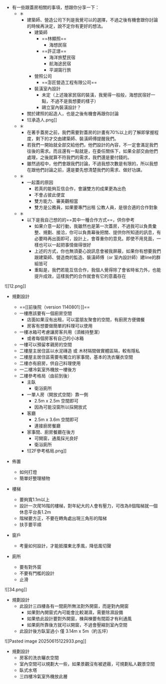 
- 有一些跟蓋房相關的事項，想跟你分享一下：
	- ＊ 
		- 建築師、營造公司下列是我覺可以的選擇，不過之後有機會跟你討論的時候再決定，說不定你有更好的想法。
			- 建築師
				- ==林顯照==
					- 海想民宿
				- ==許正璟==
					- 海洋旅墅民宿
					- 航海途民宿
					- 平湖窩行旅
			- 營照公司
				- ==澎匠營造工程有限公司==
			- 裝潢室內設計
				- 未定（上述幾家民宿的裝潢，我覺得一般般，海想民宿好一點，不過不是我想要的樣子）
				- 鷗立室內裝潢設計？
		- 關於建照的起造人，也是之後有機會再跟你討論
		- ![[承造人.png]]
	- ＊ 
		- 在著手蓋房之前，我們需要對蓋房的計畫有70%以上的了解即掌握程度，剩下的才交由建築師、裝潢師傅提醒我們。
		- 若我們一開始就全部交給他們，他們設計的內容，不一定會滿足我們往後的需求。而且還有一點就是，在委任關係下，如果全部交由他們處理，之後就算不符我們的需求，我們還是要付錢的。
		- 雖然過程中，他們會跟我們討論，不過我想次數是有限的，所以我想在跟他們討論之前，還是要先想清楚我們的需求、做好功課。
	- ＊
		- 一起蓋的原因
			- 若真的能夠互信合作，會讓雙方的成果更為出色
			- 不會占彼此便宜
			- 雙方能力、審美觀相當
			- 雙方是公務員，如果要專門出租 公教人員，是很合適的合作對象
	- ＊
		- 以下是我自己想的的==其中一種合作方式==，供你參考
			- 如果介意一起行動，我雖然也是第一次蓋房，不過我可以負責彙整、規劃、接洽，你可以負責幕後把關、提供你所知道的訊息，有必要時再出面即可，設計上，會尊重你的意見。即使不用見面，一樣也可以一起把事情做得很好
			- 上述的方式，你也無須憂心說訊息會被我屏蔽，如果你有想要我們跟建築師、營造商的監造、裝潢師傅（or 室內設計師）建line的群組皆可
			- 重點是，我們若能互信合作，我個人覺得除了會省時省力外，也能提升成效，這樣我們的合作就會有它的意義存在

![[12.png]]
- 規劃設計
	- ==[[前後院（version 1140801）]]==
	- 一樓應該要有一個廚房空間
		- 店面如果沒有出租，可以當朋友聚會的空間，有廚房方便備餐
		- 房客有想要做簡單的料理可以使用
	- 一樓冰箱可考慮讓房客共用（須維持整潔）
		- 或者每個房客有自己的小冰箱
	- 一樓可以預留孝親房的空間
	- 二樓屋主居住區以水泥磚造 或 木材隔間做實體區隔，較有隱私
	- 二樓屋主居住區需要有獨立的家事間，基本的洗衣曬衣空間
	- 二樓亦有廚房，供自己料理使用
	- 一二樓冷氣室外機放一樓後方
	- 二樓參考格局（由前到後）
		- 主臥
			- 衛浴廁所
		- 一單人房（開放式空間）靠一側
			- 2.5m x 2.5m 空間即可
			- 因為可能沒窗所以採開放式
		- 客廳
			- 2.5m x 3.6m 空間即可
			- 連接廚房餐廳
		- 家事間、廚房餐廳在後方
			- 可開窗，通風採光良好
			- 衛浴廁所
		- ![[2F參考格局.png]]

- 佈置
	- 如何打燈
	- 簡單好整理植物
- 樓梯
	- 要夠寬1.1m以上
	- 設計一次爬16階的樓梯，對年紀大的人會有壓力，可改為8個階梯就一個休息平台長1.2m
	- 階梯要方正，不要在轉角處出現三角形的階梯
	- 扶手要平順
- 窗戶
	- 考量如何設計，才能抵擋東北季風，降低風切聲
- 廁所
	- 要有對外窗
	- 不要有門檻的設計
	- 止滑



![[34.png]]

- 規劃設計
	- 此設計三四樓各有一間廁所無法對外開窗，而是對內開窗
		- 如果對內開窗式內可能會比較潮濕，需要除濕設備
		- 如果依此設計要對外開窗，棟與棟要有間距才有利通風
		- 如果廁所靠後方就可以開窗，不過會壓縮到室內空間
	- 此設計後方臥室過小 僅 3.14m x 5m（約五坪）


![[Pasted image 20250615122933.png]]
- 規劃設計
	- 房客的洗衣曬衣空間
	- 室內空間可以規劃大一些，如果景觀沒有被遮蔽，可規劃私人觀景空間
	- 臥式水塔
	- 三四樓冷氣室外機放此層
